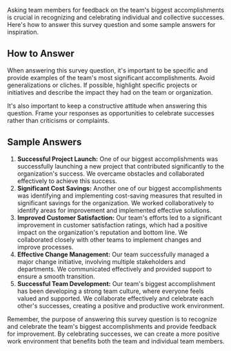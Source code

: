 

Asking team members for feedback on the team's biggest accomplishments is crucial in recognizing and celebrating individual and collective successes. Here's how to answer this survey question and some sample answers for inspiration.

How to Answer
-------------

When answering this survey question, it's important to be specific and provide examples of the team's most significant accomplishments. Avoid generalizations or cliches. If possible, highlight specific projects or initiatives and describe the impact they had on the team or organization.

It's also important to keep a constructive attitude when answering this question. Frame your responses as opportunities to celebrate successes rather than criticisms or complaints.

Sample Answers
--------------

1. **Successful Project Launch:** One of our biggest accomplishments was successfully launching a new project that contributed significantly to the organization's success. We overcame obstacles and collaborated effectively to achieve this success.
2. **Significant Cost Savings:** Another one of our biggest accomplishments was identifying and implementing cost-saving measures that resulted in significant savings for the organization. We worked collaboratively to identify areas for improvement and implemented effective solutions.
3. **Improved Customer Satisfaction:** Our team's efforts led to a significant improvement in customer satisfaction ratings, which had a positive impact on the organization's reputation and bottom line. We collaborated closely with other teams to implement changes and improve processes.
4. **Effective Change Management:** Our team successfully managed a major change initiative, involving multiple stakeholders and departments. We communicated effectively and provided support to ensure a smooth transition.
5. **Successful Team Development:** Our team's biggest accomplishment has been developing a strong team culture, where everyone feels valued and supported. We collaborate effectively and celebrate each other's successes, creating a positive and productive work environment.

Remember, the purpose of answering this survey question is to recognize and celebrate the team's biggest accomplishments and provide feedback for improvement. By celebrating successes, we can create a more positive work environment that benefits both the team and individual team members.
